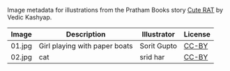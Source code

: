 Image metadata for illustrations from the Pratham Books story [Cute RAT](https://storyweaver.org.in/stories/2740-cute-rat) by Vedic Kashyap.

Image | Description | Illustrator | License
----- | ----------- | ----------- | -------
01.jpg | Girl playing with paper boats | Sorit Gupto | [CC-BY](https://creativecommons.org/licenses/by/4.0/)
02.jpg | cat | srid har | [CC-BY](https://creativecommons.org/licenses/by/4.0/)